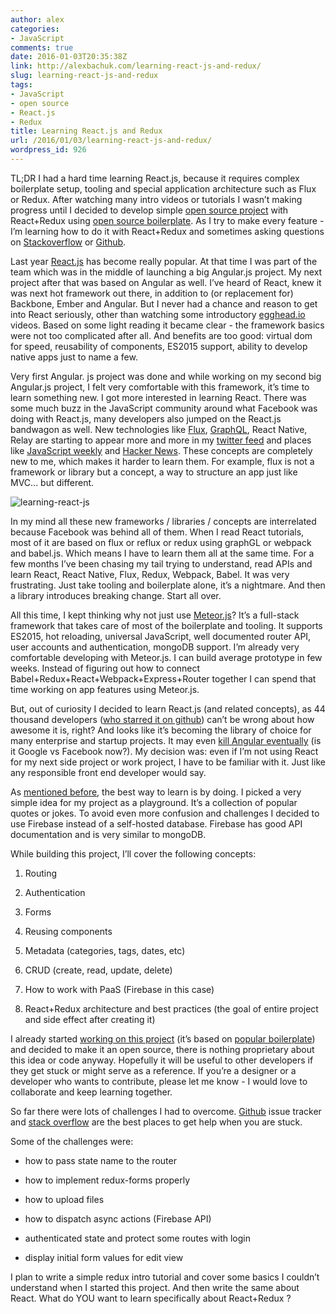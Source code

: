 ```yaml
---
author: alex
categories:
- JavaScript
comments: true
date: 2016-01-03T20:35:38Z
link: http://alexbachuk.com/learning-react-js-and-redux/
slug: learning-react-js-and-redux
tags:
- JavaScript
- open source
- React.js
- Redux
title: Learning React.js and Redux
url: /2016/01/03/learning-react-js-and-redux/
wordpress_id: 926
---
```


TL;DR I had a hard time learning React.js, because it requires complex boilerplate setup, tooling and special application architecture such as Flux or Redux. After watching many intro videos or tutorials I wasn’t making progress until I decided to develop simple [open source project](https://github.com/abachuk/quotes) with React+Redux using [open source boilerplate](https://github.com/davezuko/react-redux-starter-kit). As I try to make every feature - I’m learning how to do it with React+Redux and sometimes asking questions on [Stackoverflow](http://stackoverflow.com/questions/34571450/route-state-name-in-reactredux) or [Github](https://github.com/davezuko/react-redux-starter-kit/issues/336#issuecomment-166700444). 

Last year [React.js](https://facebook.github.io/react/) has become really popular. At that time I was part of the team which was in the middle of launching a big Angular.js project. My next project after that was based on Angular as well. I’ve heard of React, knew it was next hot framework out there, in addition to (or replacement for) Backbone, Ember and Angular. But I never had a chance and reason to get into React seriously, other than watching some introductory [egghead.io](http://egghead.io) videos. Based on some light reading it became clear - the framework basics were not too complicated after all. And benefits are too good: virtual dom for speed, reusability of components, ES2015 support, ability to develop native apps just to name a few. 



Very first Angular. js project was done and while working on my second big Angular.js project, I felt very comfortable with this framework, it’s time to learn something new. I got more interested in learning React. There was some much buzz in the JavaScript community around what Facebook was doing with React.js, many developers also jumped on the React.js bandwagon as well. New technologies like [Flux](https://facebook.github.io/flux/), [GraphQL](https://facebook.github.io/graphql/), React Native, Relay are starting to appear more and more in my [twitter feed](https://twitter.com/netxm) and places like [JavaScript weekly](http://javascriptweekly.com/) and [Hacker News](https://news.ycombinator.com/). These concepts are completely new to me, which makes it harder to learn them. For example, flux is not a framework or library but a concept, a way to structure an app just like MVC... but different.

![learning-react-js](http://alexbachuk.com/wp-content/uploads/2016/01/learning-react-js.jpg)

In my mind all these new frameworks / libraries / concepts are interrelated because Facebook was behind all of them. When I read React tutorials, most of it are based on flux or reflux or redux using graphGL or webpack and babel.js. Which means I have to learn them all at the same time. For a few months I’ve been chasing my tail trying to understand, read APIs and learn React, React Native, Flux, Redux, Webpack, Babel. It was very frustrating. Just take tooling and boilerplate alone, it’s a nightmare. And then a library introduces breaking change. Start all over.



All this time, I kept thinking why not just use [Meteor.js](https://www.meteor.com/)? It’s a full-stack framework that takes care of most of the boilerplate and tooling. It supports ES2015, hot reloading, universal JavaScript, well documented router API, user accounts and authentication, mongoDB support. I’m already very comfortable developing with Meteor.js. I can build average prototype in few weeks. Instead of figuring out how to connect Babel+Redux+React+Webpack+Express+Router together I can spend that time working on app features using Meteor.js.



But, out of curiosity I decided to learn React.js (and related concepts), as 44 thousand developers ([who starred it on github](https://github.com/facebook/react)) can’t be wrong about how awesome it is, right? And looks like it’s becoming the library of choice for many enterprise and startup projects. It may even [kill Angular eventually](https://www.quora.com/Is-React-killing-Angular) (is it Google vs Facebook now?). My decision was: even if I’m not using React for my next side project or work project, I have to be familiar with it. Just like any responsible front end developer would say. 



As [mentioned before](http://alexbachuk.com/become-a-better-web-developer/), the best way to learn is by doing. I picked a very simple idea for my project as a playground. It’s a collection of popular quotes or jokes. To avoid even more confusion and challenges I decided to use Firebase instead of a self-hosted database. Firebase has good API documentation and is very similar to mongoDB. 

While building this project, I’ll cover the following concepts:



	
  1. Routing

	
  2. Authentication

	
  3. Forms

	
  4. Reusing components

	
  5. Metadata (categories, tags, dates, etc)

	
  6. CRUD (create, read, update, delete)

	
  7. How to work with PaaS (Firebase in this case)

	
  8. React+Redux architecture and best practices (the goal of entire project and side effect after creating it)




I already started [working on this project](https://github.com/abachuk/quotes) (it’s based on [popular boilerplate](https://github.com/davezuko/react-redux-starter-kit)) and decided to make it an open source, there is nothing proprietary about this idea or code anyway. Hopefully it will be useful to other developers if they get stuck or might serve as a reference. If you’re a designer or a developer who wants to contribute, please let me know - I would love to collaborate and keep learning together.



So far there were lots of challenges I had to overcome. [Github](https://github.com/davezuko/react-redux-starter-kit/issues/336#issuecomment-166700444) issue tracker and [stack overflow](http://stackoverflow.com/questions/34571450/route-state-name-in-reactredux) are the best places to get help when you are stuck. 

Some of the challenges were: 



	
  * how to pass state name to the router 

	
  * how to implement redux-forms properly 

	
  * how to upload files 

	
  * how to dispatch async actions (Firebase API) 

	
  * authenticated state and protect some routes with login 

	
  * display initial form values for edit view




I plan to write a simple redux intro tutorial and cover some basics I couldn’t understand when I started this project. And then write the same about React. What do YOU want to learn specifically about React+Redux ?
